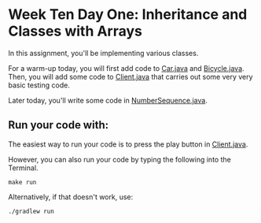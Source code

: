 # Week Ten Day One: Inheritance and Classes with Arrays

In this assignment, you'll be implementing various classes. 

For a warm-up today, you will first add code to [Car.java](src/main/java/Car.java) and [Bicycle.java](src/main/java/Bicycle.java). Then, you will add some code to [Client.java](src/main/java/Client.java) that carries out some very very basic testing code.

Later today, you'll write some code in [NumberSequence.java](src/main/java/NumberSequence.java). 

## Run your code with:
The easiest way to run your code is to press the play button in [Client.java](src/main/java/Client.java).

However, you can also run your code by typing the following into the Terminal.

```shell script
make run
```

Alternatively, if that doesn't work, use:

```shell script
./gradlew run
```